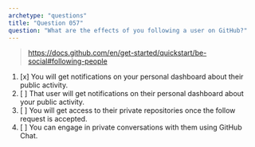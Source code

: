 ```yaml
---
archetype: "questions"
title: "Question 057"
question: "What are the effects of you following a user on GitHub?"
---
```



> https://docs.github.com/en/get-started/quickstart/be-social#following-people
1. [x] You will get notifications on your personal dashboard about their public activity.
1. [ ] That user will get notifications on their personal dashboard about your public activity.
1. [ ] You will get access to their private repositories once the follow request is accepted.
1. [ ] You can engage in private conversations with them using GitHub Chat.
